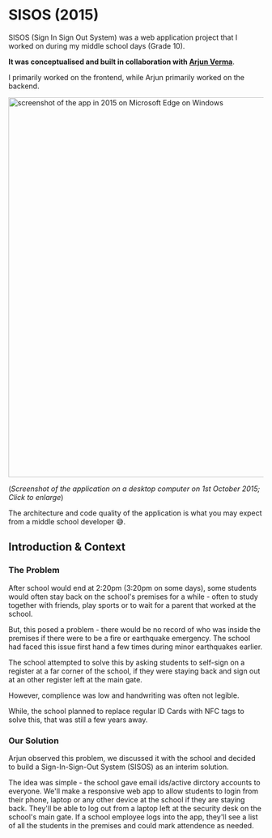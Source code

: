 # SISOS (2015)

SISOS (Sign In Sign Out System) was a web application project that I worked on during my middle school days (Grade 10).

**It was conceptualised and built in collaboration with [Arjun Verma](https://www.linkedin.com/in/av777x/)**.

I primarily worked on the frontend, while Arjun primarily worked on the backend.

<img alt="screenshot of the app in 2015 on Microsoft Edge on Windows" src="https://github.com/dhruv-tech/sisos/assets/26849655/8473e0a5-67da-4f1c-b8d1-34c537054af9" width=750>

(*Screenshot of the application on a desktop computer on 1st October 2015; Click to enlarge*)

The architecture and code quality of the application is what you may expect from a middle school developer 😅.

## Introduction & Context

### The Problem

After school would end at 2:20pm (3:20pm on some days), some students would often stay back on the school's premises for a while - often to
study together with friends, play sports or to wait for a parent that worked at the school. 

But, this posed a problem - there would be no record of who was inside the premises if there were to be a fire or earthquake emergency.
The school had faced this issue first hand a few times during minor earthquakes earlier.

The school attempted to solve this by asking students to self-sign on a register at a far corner of the school, if they were staying back and sign out at an other 
register left at the main gate.

However, complience was low and handwriting was often not legible.

While, the school planned to replace regular ID Cards with NFC tags to solve this, that was still a few years away.

### Our Solution

Arjun observed this problem, we discussed it with the school and decided to build a Sign-In-Sign-Out System (SISOS) as an interim solution.

The idea was simple - the school gave email ids/active dirctory accounts to everyone. We'll make a responsive web app to allow students 
to login from their phone, laptop or any other device at the school if they are staying back. They'll be able to log out from a laptop 
left at the security desk on the school's main gate. If a school employee logs into the app, they'll see a list of all the 
students in the premises and could mark attendence as needed.
